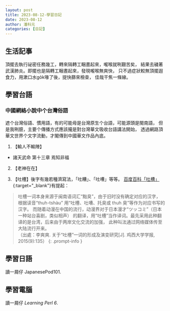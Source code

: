 ```yaml
---
layout: post
title: 2023-08-12-學習日記
date: 2023-08-12
author: 潘科元
categories: [日記]
---
```

## 生活記事

頂擺去執行祕密任務幾工，轉來隔轉工睏晝起來，嚨喉就咧艱苦矣，
結果去穢著武漢肺炎。即擺也是隔轉工睏晝起來，發現嚨喉無爽快，
只不過症狀較無頂擺遐食力，用漱口水go̍k喙了後，提快篩來檢查，
佳哉干焦一條線。

## 學習台語

### 中國網絡小說中个台灣俗語

遮个台灣俗語、慣用語，有的可能毋是台灣原生个台語，可能源頭是閩南語，
但是我咧臆，主要个傳播方式應該攏是對台灣華文吸收台語講法開始，
透過網路頂華文世界个文字流動，才閣傳到中國華文作品內底。

1. 【輸人不輸陣】

  - 諸天武命 第十三章 焉知非福

2. 【老神在在】

3. 【吐槽】後字有幾若種濟寫法，「吐糟」、「吐嘈」等等。
[百度百科「吐槽」](https://baike.baidu.com/item/%E5%90%90%E6%A7%BD/5589457#:~:text=%E5%90%90%E6%A7%BD%EF%BC%8C%E6%B1%89%E8%AF%AD%E8%AF%8D%E6%B1%87%EF%BC%8C%E4%B8%80%E8%88%AC%E6%98%AF,%E5%86%85%E5%AE%B9%EF%BC%9B%E5%98%B2%E8%AE%BD%EF%BC%9B%E6%8A%B1%E6%80%A8%E7%AD%89%E3%80%82){:target="_blank"}有提起：

> 吐槽一词本身来源于闽南语词汇“黜臭”，由于旧时没有确定对应的汉字，
根据读音“thuh-tshàu” 用“吐槽、吐嘈、托臭或 thuh 臭”等作为对应书写的汉字。
而随着动漫在中国的流行，动漫界对于日本漫才“ツッコミ”（日本一种站台喜剧，类似相声）
的翻译，用“吐槽”当作译词。最先采用此种翻译的是台湾，后来由于两岸文化交流的加强，
此种叫法通过网络媒体传至大陆流行开来。  
（出處：李爽爽. 关于“吐槽”一词的形成及演变研究[J]. 鸡西大学学报, 2015(9):135）
{: .prompt-info }

## 學習日語

讀一屑仔 JapanesePod101.

## 學習電腦

讀一屑仔 *Learning Perl 6*.

